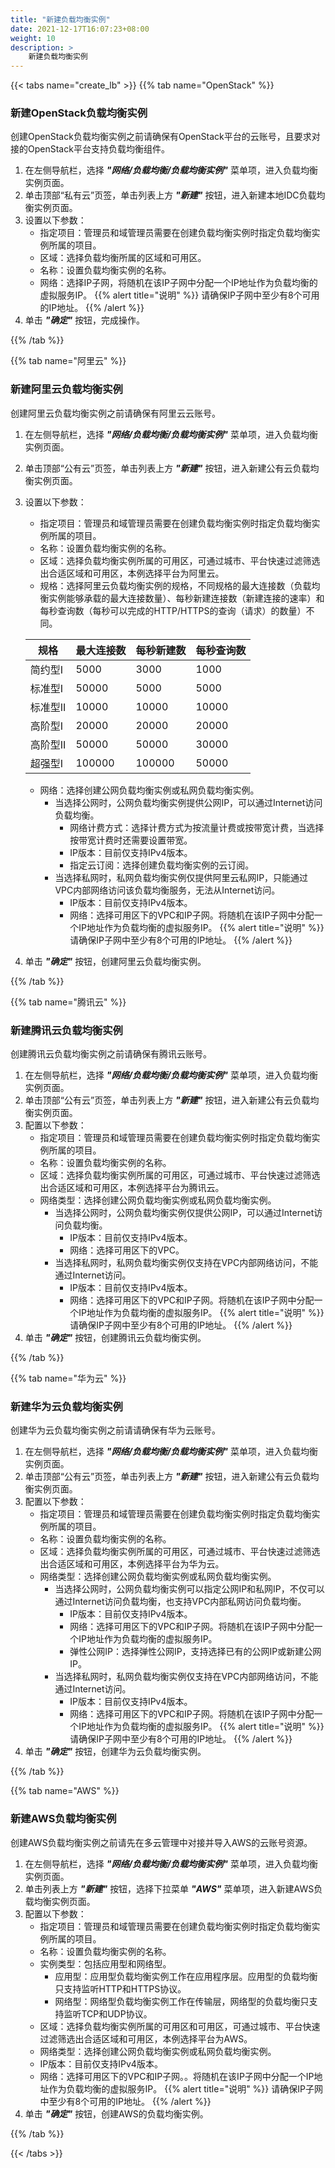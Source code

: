 ```yaml
---
title: "新建负载均衡实例"
date: 2021-12-17T16:07:23+08:00
weight: 10
description: >
    新建负载均衡实例
---
```



{{< tabs name="create_lb" >}}
{{% tab name="OpenStack" %}}

### 新建OpenStack负载均衡实例

创建OpenStack负载均衡实例之前请确保有OpenStack平台的云账号，且要求对接的OpenStack平台支持负载均衡组件。

1. 在左侧导航栏，选择 **_"网络/负载均衡/负载均衡实例"_** 菜单项，进入负载均衡实例页面。
2. 单击顶部“私有云”页签，单击列表上方 **_"新建"_** 按钮，进入新建本地IDC负载均衡实例页面。
2. 设置以下参数：
    - 指定项目：管理员和域管理员需要在创建负载均衡实例时指定负载均衡实例所属的项目。
    - 区域：选择负载均衡所属的区域和可用区。
    - 名称：设置负载均衡实例的名称。
    - 网络：选择IP子网，将随机在该IP子网中分配一个IP地址作为负载均衡的虚拟服务IP。
{{% alert title="说明" %}}
请确保IP子网中至少有8个可用的IP地址。
{{% /alert %}}
3. 单击 **_"确定"_** 按钮，完成操作。

{{% /tab %}}

{{% tab name="阿里云" %}}

### 新建阿里云负载均衡实例

创建阿里云负载均衡实例之前请确保有阿里云云账号。

1. 在左侧导航栏，选择 **_"网络/负载均衡/负载均衡实例"_** 菜单项，进入负载均衡实例页面。
2. 单击顶部“公有云”页签，单击列表上方 **_"新建"_** 按钮，进入新建公有云负载均衡实例页面。
2. 设置以下参数：
    - 指定项目：管理员和域管理员需要在创建负载均衡实例时指定负载均衡实例所属的项目。
    - 名称：设置负载均衡实例的名称。
    - 区域：选择负载均衡实例所属的可用区，可通过城市、平台快速过滤筛选出合适区域和可用区，本例选择平台为阿里云。
    - 规格：选择阿里云负载均衡实例的规格，不同规格的最大连接数（负载均衡实例能够承载的最大连接数量）、每秒新建连接数（新建连接的速率）和每秒查询数（每秒可以完成的HTTP/HTTPS的查询（请求）的数量）不同。
  
    |规格|最大连接数|每秒新建数|每秒查询数|
    |---| ---| ---| ---|
    |简约型I|5000|3000|1000|
    |标准型I|50000|5000|5000|
    |标准型II|10000|10000|10000|
    |高阶型I|20000|20000|20000|
    |高阶型II|50000|50000|30000|
    |超强型I|100000|100000|50000|

    - 网络：选择创建公网负载均衡实例或私网负载均衡实例。
        - 当选择公网时，公网负载均衡实例提供公网IP，可以通过Internet访问负载均衡。
            - 网络计费方式：选择计费方式为按流量计费或按带宽计费，当选择按带宽计费时还需要设置带宽。
            - IP版本：目前仅支持IPv4版本。
            - 指定云订阅：选择创建负载均衡实例的云订阅。
        - 当选择私网时，私网负载均衡实例仅提供阿里云私网IP，只能通过VPC内部网络访问该负载均衡服务，无法从Internet访问。
            - IP版本：目前仅支持IPv4版本。
            - 网络：选择可用区下的VPC和IP子网。将随机在该IP子网中分配一个IP地址作为负载均衡的虚拟服务IP。
{{% alert title="说明" %}}
请确保IP子网中至少有8个可用的IP地址。
{{% /alert %}}
3. 单击 **_"确定"_** 按钮，创建阿里云负载均衡实例。

{{% /tab %}}

{{% tab name="腾讯云" %}}

### 新建腾讯云负载均衡实例

创建腾讯云负载均衡实例之前请确保有腾讯云账号。
    
1. 在左侧导航栏，选择 **_"网络/负载均衡/负载均衡实例"_** 菜单项，进入负载均衡实例页面。
2. 单击顶部“公有云”页签，单击列表上方 **_"新建"_** 按钮，进入新建公有云负载均衡实例页面。
2. 配置以下参数：
    - 指定项目：管理员和域管理员需要在创建负载均衡实例时指定负载均衡实例所属的项目。
    - 名称：设置负载均衡实例的名称。
    - 区域：选择负载均衡实例所属的可用区，可通过城市、平台快速过滤筛选出合适区域和可用区，本例选择平台为腾讯云。 
    - 网络类型：选择创建公网负载均衡实例或私网负载均衡实例。
        - 当选择公网时，公网负载均衡实例仅提供公网IP，可以通过Internet访问负载均衡。
            - IP版本：目前仅支持IPv4版本。
            - 网络：选择可用区下的VPC。 
        - 当选择私网时，私网负载均衡实例仅支持在VPC内部网络访问，不能通过Internet访问。
            - IP版本：目前仅支持IPv4版本。
            - 网络：选择可用区下的VPC和IP子网。将随机在该IP子网中分配一个IP地址作为负载均衡的虚拟服务IP。
{{% alert title="说明" %}}
请确保IP子网中至少有8个可用的IP地址。
{{% /alert %}}
3. 单击 **_"确定"_** 按钮，创建腾讯云负载均衡实例。

{{% /tab %}}

{{% tab name="华为云" %}}

### 新建华为云负载均衡实例

创建华为云负载均衡实例之前请请确保有华为云账号。

1. 在左侧导航栏，选择 **_"网络/负载均衡/负载均衡实例"_** 菜单项，进入负载均衡实例页面。
2. 单击顶部“公有云”页签，单击列表上方 **_"新建"_** 按钮，进入新建公有云负载均衡实例页面。
2. 配置以下参数：
    - 指定项目：管理员和域管理员需要在创建负载均衡实例时指定负载均衡实例所属的项目。
    - 名称：设置负载均衡实例的名称。
    - 区域：选择负载均衡实例所属的可用区，可通过城市、平台快速过滤筛选出合适区域和可用区，本例选择平台为华为云。
    - 网络类型：选择创建公网负载均衡实例或私网负载均衡实例。
        - 当选择公网时，公网负载均衡实例可以指定公网IP和私网IP，不仅可以通过Internet访问负载均衡，也支持VPC内部私网访问负载均衡。
            - IP版本：目前仅支持IPv4版本。
            - 网络：选择可用区下的VPC和IP子网。将随机在该IP子网中分配一个IP地址作为负载均衡的虚拟服务IP。
            - 弹性公网IP：选择弹性公网IP，支持选择已有的公网IP或新建公网IP。
        - 当选择私网时，私网负载均衡实例仅支持在VPC内部网络访问，不能通过Internet访问。
            - IP版本：目前仅支持IPv4版本。
            - 网络：选择可用区下的VPC和IP子网。将随机在该IP子网中分配一个IP地址作为负载均衡的虚拟服务IP。
{{% alert title="说明" %}}
请确保IP子网中至少有8个可用的IP地址。
{{% /alert %}}
3. 单击 **_"确定"_** 按钮，创建华为云负载均衡实例。

{{% /tab %}}

{{% tab name="AWS" %}}

### 新建AWS负载均衡实例

创建AWS负载均衡实例之前请先在多云管理中对接并导入AWS的云账号资源。

1. 在左侧导航栏，选择 **_"网络/负载均衡/负载均衡实例"_** 菜单项，进入负载均衡实例页面。
2. 单击列表上方 **_"新建"_** 按钮，选择下拉菜单 **_"AWS"_** 菜单项，进入新建AWS负载均衡实例页面。
2. 配置以下参数：
    - 指定项目：管理员和域管理员需要在创建负载均衡实例时指定负载均衡实例所属的项目。
    - 名称：设置负载均衡实例的名称。
    - 实例类型：包括应用型和网络型。
        - 应用型：应用型负载均衡实例工作在应用程序层。应用型的负载均衡只支持监听HTTP和HTTPS协议。
        - 网络型：网络型负载均衡实例工作在传输层，网络型的负载均衡只支持监听TCP和UDP协议。
    - 区域：选择负载均衡实例所属的可用区和可用区，可通过城市、平台快速过滤筛选出合适区域和可用区，本例选择平台为AWS。
    - 网络类型：选择创建公网负载均衡实例或私网负载均衡实例。
    - IP版本：目前仅支持IPv4版本。
    - 网络：选择可用区下的VPC和IP子网。。将随机在该IP子网中分配一个IP地址作为负载均衡的虚拟服务IP。
{{% alert title="说明" %}}
请确保IP子网中至少有8个可用的IP地址。
{{% /alert %}}
3. 单击 **_"确定"_** 按钮，创建AWS的负载均衡实例。

{{% /tab %}}

{{< /tabs >}}